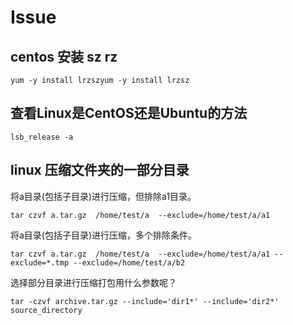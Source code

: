 # Issue

## centos  安装 sz rz

```
yum -y install lrzszyum -y install lrzsz
```

## 查看Linux是CentOS还是Ubuntu的方法

```
lsb_release -a
```

## linux 压缩文件夹的一部分目录

将a目录(包括子目录)进行压缩，但排除a1目录。

```
tar czvf a.tar.gz  /home/test/a  --exclude=/home/test/a/a1
```

将a目录(包括子目录)进行压缩，多个排除条件。

```
tar czvf a.tar.gz  /home/test/a  --exclude=/home/test/a/a1 --exclude=*.tmp --exclude=/home/test/a/b2
```

选择部分目录进行压缩打包用什么参数呢？

```
tar -czvf archive.tar.gz --include='dir1*' --include='dir2*' source_directory
```
